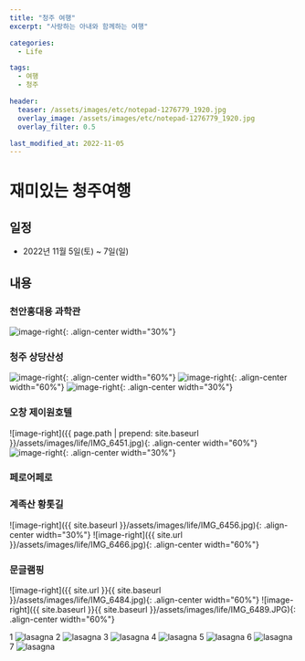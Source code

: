 ```yaml
---
title: "청주 여행"
excerpt: "사랑하는 아내와 함께하는 여행"

categories:
  - Life

tags:
  - 여행
  - 청주

header:
  teaser: /assets/images/etc/notepad-1276779_1920.jpg
  overlay_image: /assets/images/etc/notepad-1276779_1920.jpg
  overlay_filter: 0.5

last_modified_at: 2022-11-05
---
```


# 재미있는 청주여행

## 일정
- 2022년 11월 5일(토) ~ 7일(일)

## 내용
### 천안홍대용 과학관
![image-right](assets/images/life/IMG_6411.jpg){: .align-center width="30%"}

### 청주 상당산성
![image-right](./assets/images/life/IMG_6419.jpg){: .align-center width="60%"}
![image-right](../assets/images/life/IMG_6432.jpg){: .align-center width="60%"}
![image-right](../../assets/images/life/IMG_6496.jpg){: .align-center width="30%"}

### 오창 제이원호텔
![image-right]({{ page.path | prepend: site.baseurl }}/assets/images/life/IMG_6451.jpg){: .align-center width="60%"}
![image-right](/assets/images/life/IMG_6453.jpg){: .align-center width="30%"}

### 페로어페로

### 계족산 황톳길
![image-right]({{ site.baseurl }}/assets/images/life/IMG_6456.jpg){: .align-center width="30%"}
![image-right]({{ site.url }}/assets/images/life/IMG_6466.jpg){: .align-center width="60%"}

### 문글램핑
![image-right]({{ site.url }}{{ site.baseurl }}/assets/images/life/IMG_6484.jpg){: .align-center width="60%"}
![image-right]({{ site.baseurl }}{{ site.baseurl }}/assets/images/life/IMG_6489.JPG){: .align-center width="60%"}

1
<img src="{{ site.url }}{{ site.baseurl }}/assets/images/life/IMG_6484.jpg" alt="lasagna">
2
<img src="assets/images/life/IMG_6484.jpg" alt="lasagna">
3
<img src="/assets/images/life/IMG_6484.jpg" alt="lasagna">
4
<img src="./assets/images/life/IMG_6484.jpg" alt="lasagna">
5
<img src="../assets/images/life/IMG_6484.jpg" alt="lasagna">
6
<img src="../../assets/images/life/IMG_6484.jpg" alt="lasagna">
7
<img src="../../../assets/images/life/IMG_6484.jpg" alt="lasagna">